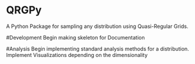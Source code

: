 # QRGPy
A Python Package for sampling any distribution using Quasi-Regular Grids.

#Development
Begin making skeleton for
Documentation

#Analysis
Begin implementing standard analysis methods for a distribution.
Implement Visualizations depending on the dimensionality
